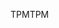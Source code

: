 <span data-ttu-id="46d53-101">TPM</span><span class="sxs-lookup"><span data-stu-id="46d53-101">TPM</span></span>